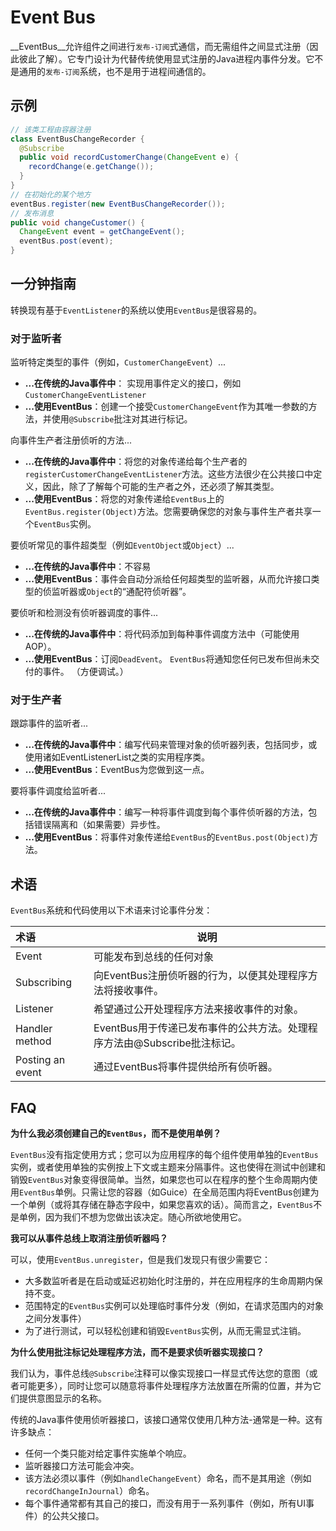 # Event Bus

__EventBus__允许组件之间进行`发布-订阅`式通信，而无需组件之间显式注册（因此彼此了解）。它专门设计为代替传统使用显式注册的Java进程内事件分发。它不是通用的`发布-订阅`系统，也不是用于进程间通信的。

## 示例

```java
// 该类工程由容器注册
class EventBusChangeRecorder {
  @Subscribe
  public void recordCustomerChange(ChangeEvent e) {
    recordChange(e.getChange());
  }
}
// 在初始化的某个地方
eventBus.register(new EventBusChangeRecorder());
// 发布消息
public void changeCustomer() {
  ChangeEvent event = getChangeEvent();
  eventBus.post(event);
}
```

## 一分钟指南

转换现有基于`EventListener`的系统以使用`EventBus`是很容易的。

### 对于监听者

监听特定类型的事件（例如，`CustomerChangeEvent`）...

- __...在传统的Java事件中__： 实现用事件定义的接口，例如`CustomerChangeEventListener`
- __...使用EventBus__：创建一个接受`CustomerChangeEvent`作为其唯一参数的方法，并使用`@Subscribe`批注对其进行标记。

向事件生产者注册侦听的方法...

- __...在传统的Java事件中__：将您的对象传递给每个生产者的`registerCustomerChangeEventListener`方法。这些方法很少在公共接口中定义，因此，除了了解每个可能的生产者之外，还必须了解其类型。
- __...使用EventBus__：将您的对象传递给`EventBus`上的`EventBus.register(Object)`方法。您需要确保您的对象与事件生产者共享一个`EventBus`实例。

要侦听常见的事件超类型（例如`EventObject`或`Object`）...

- __...在传统的Java事件中__：不容易
- __...使用EventBus__：事件会自动分派给任何超类型的监听器，从而允许接口类型的侦监听器或`Object`的“通配符侦听器”。

要侦听和检测没有侦听器调度的事件...

- __...在传统的Java事件中__：将代码添加到每种事件调度方法中（可能使用AOP）。
- __...使用EventBus__：订阅`DeadEvent`。 `EventBus`将通知您任何已发布但尚未交付的事件。 （方便调试。）

### 对于生产者

跟踪事件的监听者...

- __...在传统的Java事件中__：编写代码来管理对象的侦听器列表，包括同步，或使用诸如EventListenerList之类的实用程序类。
- __...使用EventBus__：EventBus为您做到这一点。

要将事件调度给监听者...

- __...在传统的Java事件中__：编写一种将事件调度到每个事件侦听器的方法，包括错误隔离和（如果需要）异步性。
- __...使用EventBus__：将事件对象传递给`EventBus`的`EventBus.post(Object)`方法。

## 术语

`EventBus`系统和代码使用以下术语来讨论事件分发：

| 术语             | 说明                                                         |
| :--------------- | ------------------------------------------------------------ |
| Event            | 可能发布到总线的任何对象                                     |
| Subscribing      | 向EventBus注册侦听器的行为，以便其处理程序方法将接收事件。   |
| Listener         | 希望通过公开处理程序方法来接收事件的对象。                   |
| Handler method   | EventBus用于传递已发布事件的公共方法。处理程序方法由@Subscribe批注标记。 |
| Posting an event | 通过EventBus将事件提供给所有侦听器。                         |

## FAQ

__为什么我必须创建自己的`EventBus`，而不是使用单例？__

`EventBus`没有指定使用方式；您可以为应用程序的每个组件使用单独的`EventBus`实例，或者使用单独的实例按上下文或主题来分隔事件。这也使得在测试中创建和销毁`EventBus`对象变得很简单。当然，如果您也可以在程序的整个生命周期内使用`EventBus`单例。只需让您的容器（如Guice）在全局范围内将EventBus创建为一个单例（或将其存储在静态字段中，如果您喜欢的话）。简而言之，`EventBus`不是单例，因为我们不想为您做出该决定。随心所欲地使用它。

__我可以从事件总线上取消注册侦听器吗？__

可以，使用`EventBus.unregister`，但是我们发现只有很少需要它：

- 大多数监听者是在启动或延迟初始化时注册的，并在应用程序的生命周期内保持不变。
- 范围特定的`EventBus`实例可以处理临时事件分发（例如，在请求范围内的对象之间分发事件）
- 为了进行测试，可以轻松创建和销毁`EventBus`实例，从而无需显式注销。

__为什么使用批注标记处理程序方法，而不是要求侦听器实现接口？__

我们认为，事件总线`@Subscribe`注释可以像实现接口一样显式传达您的意图（或者可能更多），同时让您可以随意将事件处理程序方法放置在所需的位置，并为它们提供意图显示的名称。

传统的Java事件使用侦听器接口，该接口通常仅使用几种方法-通常是一种。这有许多缺点：

- 任何一个类只能对给定事件实施单个响应。 
- 监听器接口方法可能会冲突。
- 该方法必须以事件（例如`handleChangeEvent`）命名，而不是其用途（例如`recordChangeInJournal`）命名。
- 每个事件通常都有其自己的接口，而没有用于一系列事件（例如，所有UI事件）的公共父接口。





